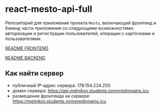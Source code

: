 # react-mesto-api-full
Репозиторий для приложения проекта `Mesto`, включающий фронтенд и бэкенд части приложения со следующими возможностями: авторизации и регистрации пользователей, операции с карточками и пользователями.

[README FRONTEND](https://github.com/MelnikovAleksei/react-mesto-api-full/tree/main/frontend)

[README BACKEND](https://github.com/MelnikovAleksei/react-mesto-api-full/tree/main/backend)

## Как найти сервер

* публичный IP-адрес сервера: 178.154.224.250 
* домен сервера: https://api.melnikov.students.nomoredomains.icu 
* размещение фронтенда на сервере: https://melnikov.students.nomoredomains.icu 
